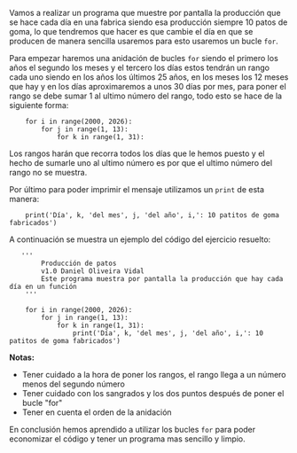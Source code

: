 Vamos a realizar un programa que muestre por pantalla la producción que se hace cada día en una fabrica siendo esa producción siempre 10 patos de goma, lo que tendremos que hacer es que cambie el día en que se producen de manera sencilla usaremos para esto usaremos un bucle ```for```.

Para empezar haremos una anidación de bucles ```for``` siendo el primero los años el segundo los meses y el tercero los días estos tendrán un rango cada uno siendo en los años los últimos 25 años, en los meses los 12 meses que hay y en los días aproximaremos a unos 30 días por mes, para poner el rango se debe sumar 1 al ultimo número del rango, todo esto se hace de la siguiente forma:

```
    for i in range(2000, 2026):
        for j in range(1, 13):
            for k in range(1, 31):
```

Los rangos harán que recorra todos los días que le hemos puesto y el hecho de sumarle uno al ultimo número es por que el ultimo número del rango no se muestra.

Por último para poder imprimir el mensaje utilizamos un ```print``` de esta manera:

```
    print('Día', k, 'del mes', j, 'del año', i,': 10 patitos de goma fabricados')
```

A continuación se muestra un ejemplo del código del ejercicio resuelto:

```
   '''
        Producción de patos
        v1.0 Daniel Oliveira Vidal
        Este programa muestra por pantalla la producción que hay cada día en un función
    '''

    for i in range(2000, 2026):
        for j in range(1, 13):
            for k in range(1, 31):
                print('Día', k, 'del mes', j, 'del año', i,': 10 patitos de goma fabricados') 
```

**Notas:**
- Tener cuidado a la hora de poner los rangos, el rango llega a un número menos del segundo número
- Tener cuidado con los sangrados y los dos puntos después de poner el bucle "for"
- Tener en cuenta el orden de la anidación

En conclusión hemos aprendido a utilizar los bucles ```for``` para poder economizar el código y tener un programa mas sencillo y limpio.
